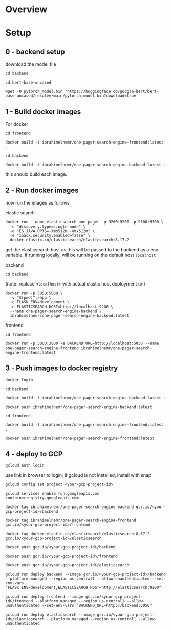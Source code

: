 # Overview


# Setup

## 0 - backend setup

download the model file

`cd backend`

`cd bert-base-uncased`

`wget -O pytorch_model.bin 'https://huggingface.co/google-bert/bert-base-uncased/resolve/main/pytorch_model.bin?download=true'`

## 1 - Build docker images

For docker

`cd frontend`

`docker build -t ibrahimelnemr/one-pager-search-engine-frontend:latest .`

`cd backend`

`docker build -t ibrahimelnemr/one-pager-search-engine-backend:latest .`


this should build each image. 

## 2 - Run docker images

now run the images as follows

elastic search
```
docker run --name elasticsearch-one-pager -p 9200:9200 -p 9300:9300 \
  -e "discovery.type=single-node" \
  -e "ES_JAVA_OPTS=-Xms512m -Xmx512m" \
  -e "xpack.security.enabled=false" \
  docker.elastic.co/elasticsearch/elasticsearch:8.17.2
```

get the elasticsearch host as this will be passed to the backend as a env variable. if running locally, will be running on the default host `localhost`

backend

`cd backend`

(note: replace `<localhost>` with actual elastic host deployment url)

```
docker run -p 5050:5000 \
  -v "$(pwd)":/app \
  -e FLASK_ENV=development \
  -e ELASTICSEARCH_HOST=http://localhost:9200 \
  --name one-pager-search-engine-backend \
  ibrahimelnemr/one-pager-search-engine-backend:latest
```

frontend

`cd frontend`

```
docker run -p 3000:3000 -e BACKEND_URL=http://localhost:5050 --name one-pager-search-engine-frontend ibrahimelnemr/one-pager-search-engine-frontend:latest
```

## 3 - Push images to docker registry

`docker login`

`cd backend`

`docker build -t ibrahimelnemr/one-pager-search-engine-backend:latest .`

`docker push ibrahimelnemr/one-pager-search-engine-backend:latest`

`cd frontend`

`docker build -t ibrahimelnemr/one-pager-search-engine-frontend:latest .`

`docker push ibrahimelnemr/one-pager-search-engine-frontend:latest`

## 4 - deploy to GCP

`gcloud auth login`

use link in browser to login; if gcloud is not installed, install with snap

`gcloud config set project <your-gcp-project-id>`

`gcloud services enable run.googleapis.com containerregistry.googleapis.com`

`docker tag ibrahimelnemr/one-pager-search-engine-backend gcr.io/<your-gcp-project-id>/backend`

`docker tag ibrahimelnemr/one-pager-search-engine-frontend gcr.io/<your-gcp-project-id>/frontend`

`docker tag docker.elastic.co/elasticsearch/elasticsearch:8.17.2 gcr.io/<your-gcp-project-id>/elasticsearch`

`docker push gcr.io/<your-gcp-project-id>/backend`

`docker push gcr.io/<your-gcp-project-id>/frontend`

`docker push gcr.io/<your-gcp-project-id>/elasticsearch`



`gcloud run deploy backend --image gcr.io/<your-gcp-project-id>/backend --platform managed --region us-central1 --allow-unauthenticated --set-env-vars "FLASK_ENV=development,ELASTICSEARCH_HOST=http://elasticsearch:9200"`

`gcloud run deploy frontend --image gcr.io/<your-gcp-project-id>/frontend --platform managed --region us-central1 --allow-unauthenticated --set-env-vars "BACKEND_URL=http://backend:5050"`

`gcloud run deploy elasticsearch --image gcr.io/<your-gcp-project-id>/elasticsearch --platform managed --region us-central1 --allow-unauthenticated`